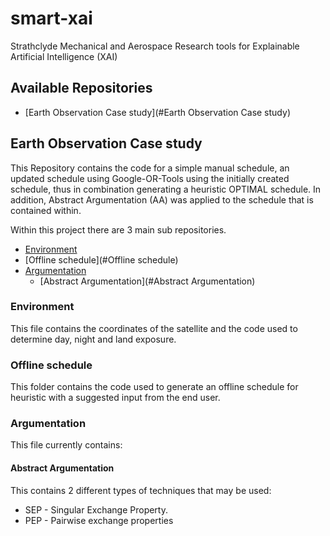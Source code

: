 # smart-xai

Strathclyde Mechanical and Aerospace Research tools for Explainable Artificial Intelligence (XAI)

## Available Repositories
* [Earth Observation Case study](#Earth Observation Case study)


## Earth Observation Case study

This Repository contains the code for a simple manual schedule, an updated schedule using Google-OR-Tools using the 
initially created schedule, thus in combination generating a heuristic OPTIMAL schedule. In addition,
Abstract Argumentation (AA) was applied to the schedule that is contained within.

Within this project there are 3 main sub repositories.
* [Environment](#Environment)
* [Offline schedule](#Offline schedule)
* [Argumentation](#Argumentation)
  * [Abstract Argumentation](#Abstract Argumentation)

### Environment
This file contains the coordinates of the satellite and the code used to determine day, 
night and land exposure.

### Offline schedule
This folder contains the code used to generate an offline schedule for heuristic with a suggested input 
from the end user.

### Argumentation
This file currently contains:

#### Abstract Argumentation
This contains 2 different types of techniques that may be used:
* SEP - Singular Exchange Property.
* PEP - Pairwise exchange properties


